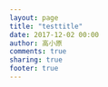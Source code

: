 ```yaml
---
layout: page
title: "testtitle"
date: 2017-12-02 00:00
author: 高小原
comments: true
sharing: true
footer: true
---
```

